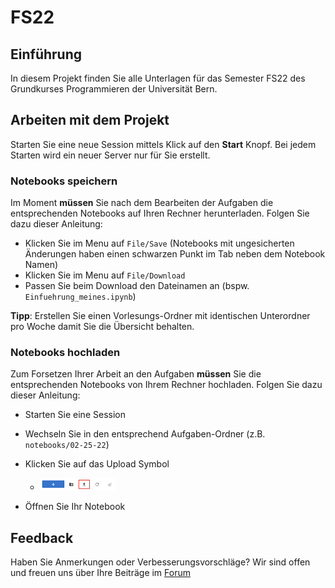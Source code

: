 # FS22

## Einführung

In diesem Projekt finden Sie alle Unterlagen für das Semester FS22 des Grundkurses Programmieren der Universität Bern.

## Arbeiten mit dem Projekt

Starten Sie eine neue Session mittels Klick auf den **Start** Knopf. Bei jedem Starten wird ein neuer Server nur für Sie erstellt. 


### Notebooks speichern

Im Moment **müssen** Sie nach dem Bearbeiten der Aufgaben die entsprechenden Notebooks auf Ihren Rechner herunterladen. Folgen Sie dazu dieser Anleitung: 

- Klicken Sie im Menu auf `File/Save` (Notebooks mit ungesicherten Änderungen haben einen schwarzen Punkt im Tab neben dem Notebook Namen)
- Klicken Sie im Menu auf `File/Download`
- Passen Sie beim Download den Dateinamen an (bspw. `Einfuehrung_meines.ipynb`)

**Tipp**: Erstellen Sie einen Vorlesungs-Ordner mit identischen Unterordner pro Woche damit Sie die Übersicht behalten. 

### Notebooks hochladen

Zum Forsetzen Ihrer Arbeit an den Aufgaben **müssen** Sie die entsprechenden Notebooks von Ihrem Rechner hochladen. Folgen Sie dazu dieser Anleitung:

- Starten Sie eine Session
- Wechseln Sie in den entsprechend Aufgaben-Ordner (z.B. `notebooks/02-25-22`)
    
- Klicken Sie auf das Upload Symbol 
    - ![Upload Button](/images/upload.png)
- Öffnen Sie Ihr Notebook

## Feedback

Haben Sie Anmerkungen oder Verbesserungsvorschläge? Wir sind offen und freuen uns über Ihre Beiträge im [Forum](https://fs22.gk.inf.unibe.ch)
